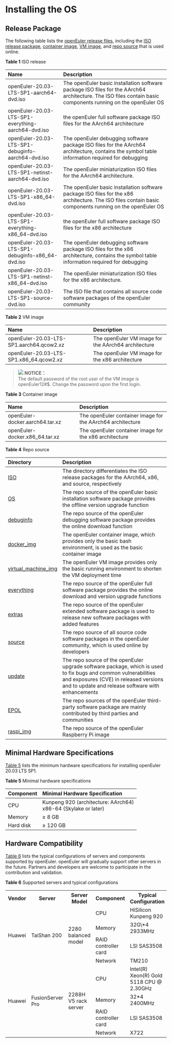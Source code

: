# Installing the OS<a name="EN-US_TOPIC_0225731123"></a>

## Release Package<a name="section19865103114280"></a>

The following table lists the [openEuler release files](http://repo.openeuler.org/openEuler-20.03-LTS-SP1/), including the [ISO release package](http://repo.openeuler.org/openEuler-20.03-LTS-SP1/ISO/), [container image](http://repo.openeuler.org/openEuler-20.03-LTS-SP1/docker_img/), [VM image](http://repo.openeuler.org/openEuler-20.03-LTS-SP1/virtual_machine_img/), and [repo source](http://repo.openeuler.org/openEuler-20.03-LTS-SP1/) that is used online.

**Table 1**  ISO release<a name="table8396719144315"></a>

|  Name  | Description  |
| :----  | :----  |
| openEuler-20.03-LTS-SP1-aarch64-dvd.iso | The openEuler basic installation software package ISO files for the AArch64 architecture. The ISO files contain basic components running on the openEuler OS |
| openEuler-20.03-LTS-SP1-everything-aarch64-dvd.iso | the openEuler full software package ISO files for the AArch64 architecture|
| openEuler-20.03-LTS-SP1-debuginfo-aarch64-dvd.iso | The openEuler debugging software package ISO files for the AArch64 architecture, contains the symbol table information required for debugging |
| openEuler-20.03-LTS-SP1-netinst-aarch64-dvd.iso | The openEuler miniaturization ISO files for the AArch64 architecture. |
| openEuler-20.03-LTS-SP1-x86_64-dvd.iso | The openEuler basic installation software package ISO files for the x86 architecture. The ISO files contain basic components running on the openEuler OS |
| openEuler-20.03-LTS-SP1-everything-x86_64-dvd.iso | the openEuler full software package ISO files for the x86 architecture |
| openEuler-20.03-LTS-SP1-debuginfo-x86_64-dvd.iso | The openEuler debugging software package ISO files for the x86 architecture, contains the symbol table information required for debugging |
| openEuler-20.03-LTS-SP1-netinst-x86_64-dvd.iso |The openEuler miniaturization ISO files for the x86 architecture. |
| openEuler-20.03-LTS-SP1-source-dvd.iso | The ISO file that contains all source code software packages of the openEuler community |


**Table 2**  VM image<a name="table1995101714610"></a>

|  Name  | Description  |
| :----  | :----  |
| openEuler-20.03-LTS-SP1.aarch64.qcow2.xz | The openEuler VM image for the AArch64 architecture |
| openEuler-20.03-LTS-SP1.x86_64.qcow2.xz |  The openEuler VM image for the x86 architecture |

> ![](./public_sys-resources/icon-note.gif) **NOTICE：**   
> The default password of the root user of the VM image is openEuler12#$. Change the password upon the first login.


**Table 3**  Container image<a name="table1276911538154"></a>

|  Name  | Description  |
| :----  | :----  |
| openEuler-docker.aarch64.tar.xz | The openEuler container image for the AArch64 architecture |
| openEuler-docker.x86_64.tar.xz | The openEuler container image for the x86 architecture  |


**Table 4**  Repo source<a name="table953512211576"></a>

|  Directory  | Description  |
| :----  | :----  |
| [ISO](http://repo.openeuler.org/openEuler-20.03-LTS-SP1/ISO/) | The directory differentiates the ISO release packages for the AArch64, x86, and source, respectively |
| [OS](http://repo.openeuler.org/openEuler-20.03-LTS-SP1/OS/) | The repo source of the openEuler basic installation software package provides the offline version upgrade function |
| [debuginfo](http://repo.openeuler.org/openEuler-20.03-LTS-SP1/debuginfo/) | The repo source of the openEuler debugging software package provides the online download function |
| [docker_img](http://repo.openeuler.org/openEuler-20.03-LTS-SP1/docker_img/) | The openEuler container image, which provides only the basic bash environment, is used as the basic container image |
| [virtual_machine_img](http://repo.openeuler.org/openEuler-20.03-LTS-SP1/virtual_machine_img/) | The openEuler VM image provides only the basic running environment to shorten the VM deployment time |
| [everything](http://repo.openeuler.org/openEuler-20.03-LTS-SP1/everything/) | The repo source of the openEuler full software package provides the online download and version upgrade functions |
| [extras](http://repo.openeuler.org/openEuler-20.03-LTS-SP1/extras/) | The repo source of the openEuler extended software package is used to release new software packages with added features |
| [source](http://repo.openeuler.org/openEuler-20.03-LTS-SP1/source/) | The repo source of all source code software packages in the openEuler community, which is used online by developers |
| [update](http://repo.openeuler.org/openEuler-20.03-LTS-SP1/update/) | The repo source of the openEuler upgrade software package, which is used to fix bugs and common vulnerabilities and exposures (CVE) in released versions and to update and release software with enhancements |
| [EPOL](http://repo.openeuler.org/openEuler-20.03-LTS-SP1/EPOL/) | The repo sources of the openEuler third-party software package are mainly contributed by third parties and communities  |
| [raspi_img](http://repo.openeuler.org/openEuler-20.03-LTS-SP1/raspi_img/) | The repo source of the openEuler Raspberry Pi image |

## Minimal Hardware Specifications<a name="en-us_topic_0182825778_section1542202114014"></a>

[Table 5](#en-us_topic_0182825778_tff48b99c9bf24b84bb602c53229e2541)  lists the minimum hardware specifications for installing openEuler 20.03 LTS SP1.

**Table  5**  Minimal hardware specifications

|  Component  | Minimal Hardware Specification  |
| :----  | :----  |
| CPU | Kunpeng 920 (architecture: AArch64)<br>x86-64 (Skylake or later) |
| Memory | ≥ 8 GB |
| Hard disk | ≥ 120 GB |

## Hardware Compatibility<a name="section1154104624319"></a>

[Table 6](#en-us_topic_0227922427_table39822012)  lists the typical configurations of servers and components supported by openEuler. openEuler will gradually support other servers in the future. Partners and developers are welcome to participate in the contribution and validation.

**Table  6**  Supported servers and typical configurations

<table>
  <tr>
    <th>Vendor</th>
    <th>Server</th>
    <th>Server Model</th>
    <th>Component</th>
	<th>Typical Configuration</th>
  </tr>
  <tr>
    <td rowspan="4">Huawei</td>
    <td rowspan="4">TaiShan 200</td>
    <td rowspan="4">2280 balanced model</td>
	<td>CPU</td>
	<td>HiSilicon <br>Kunpeng 920</td>
  </tr>
  <tr>
	<td>Memory</td>
	<td>32G\*4 2933MHz</td>
  </tr>
  <tr>
    <td>RAID controller card</td>
    <td>LSI SAS3508</td>
  </tr>
  <tr>
    <td>Network</td>
    <td>TM210</td>
  </tr>
  <tr>
    <td rowspan="4">Huawei</td>
    <td rowspan="4">FusionServer Pro</td>
    <td rowspan="4">2288H V5 rack server</td>
	<td>CPU</td>
	<td>Intel(R) Xeon(R) Gold 5118 CPU @ 2.30GHz</td>
  </tr>
  <tr>
	<td>Memory</td>
	<td>32*4 2400MHz</td>
  </tr>
  <tr>
    <td>RAID controller card</td>
    <td>LSI SAS3508</td>
  </tr>
  <tr>
    <td>Network</td>
    <td>X722</td>
  </tr>
</table>


